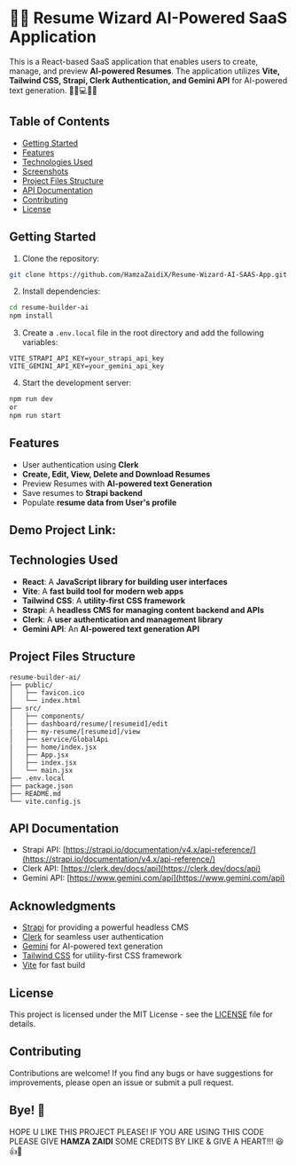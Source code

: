 # 🧙‍♂️ Resume Wizard AI-Powered SaaS Application

This is a React-based SaaS application that enables users to create, manage, and preview **AI-powered Resumes**. The application utilizes **Vite, Tailwind CSS, Strapi, Clerk Authentication, and Gemini API** for AI-powered text generation. 👩‍💻💻📃💼

## Table of Contents

- [Getting Started](#getting-started)
- [Features](#features)
- [Technologies Used](#technologies-used)
- [Screenshots](#screenshots)
- [Project Files Structure](#project-files-structure)
- [API Documentation](#api-documentation)
- [Contributing](#contributing)
- [License](#license)

## Getting Started

1. Clone the repository:
```bash
git clone https://github.com/HamzaZaidiX/Resume-Wizard-AI-SAAS-App.git
```

2. Install dependencies:
```bash
cd resume-builder-ai
npm install
```

3. Create a `.env.local` file in the root directory and add the following variables:
```
VITE_STRAPI_API_KEY=your_strapi_api_key
VITE_GEMINI_API_KEY=your_gemini_api_key
```

4. Start the development server:
```bash
npm run dev
or
npm run start
```

## Features

- User authentication using **Clerk**
- **Create, Edit, View, Delete and Download Resumes**
- Preview Resumes with **AI-powered text Generation**
- Save resumes to **Strapi backend**
- Populate **resume data from User's profile**

## Demo Project Link:

## Technologies Used

- **React**: A **JavaScript library for building user interfaces**
- **Vite**: A **fast build tool for modern web apps**
- **Tailwind CSS**: A **utility-first CSS framework**
- **Strapi**: A **headless CMS for managing content backend and APIs**
- **Clerk**: A **user authentication and management library**
- **Gemini API**: An **AI-powered text generation API**






## Project Files Structure

```
resume-builder-ai/
├── public/
│   ├── favicon.ico
│   └── index.html
├── src/
│   ├── components/
│   ├── dashboard/resume/[resumeid]/edit
|   ├── my-resume/[resumeid]/view
│   ├── service/GlobalApi
|   ├── home/index.jsx
│   ├── App.jsx
│   ├── index.jsx
│   └── main.jsx
├── .env.local
├── package.json
├── README.md
└── vite.config.js
```

## API Documentation

- Strapi API: [https://strapi.io/documentation/v4.x/api-reference/](https://strapi.io/documentation/v4.x/api-reference/)
- Clerk API: [https://clerk.dev/docs/api](https://clerk.dev/docs/api)
- Gemini API: [https://www.gemini.com/api](https://www.gemini.com/api)

## Acknowledgments

- [Strapi](https://strapi.io/) for providing a powerful headless CMS
- [Clerk](https://clerk.dev/) for seamless user authentication
- [Gemini](https://www.gemini.com/) for AI-powered text generation
- [Tailwind CSS](https://tailwindcss.com/) for utility-first CSS framework
- [Vite](https://vitejs.dev/) for fast build

## License

This project is licensed under the MIT License - see the [LICENSE](LICENSE) file for details.

## Contributing

Contributions are welcome! If you find any bugs or have suggestions for improvements, please open an issue or submit a pull request.

## Bye! 👋
  HOPE U LIKE THIS PROJECT PLEASE! IF YOU ARE USING THIS CODE PLEASE GIVE **HAMZA ZAIDI** SOME CREDITS BY LIKE & GIVE A HEART!!! 😃👍💛
